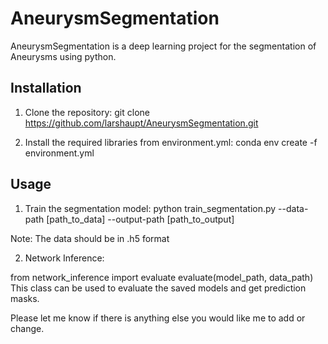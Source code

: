 # AneurysmSegmentation

AneurysmSegmentation is a deep learning project for the segmentation of Aneurysms using python.

## Installation

1. Clone the repository:
git clone https://github.com/larshaupt/AneurysmSegmentation.git



2. Install the required libraries from environment.yml:
conda env create -f environment.yml



## Usage

1. Train the segmentation model:
python train_segmentation.py --data-path [path_to_data] --output-path [path_to_output]


Note: The data should be in .h5 format

2. Network Inference:

from network_inference import evaluate
evaluate(model_path, data_path)
This class can be used to evaluate the saved models and get prediction masks.


Please let me know if there is anything else you would like me to add or change.
